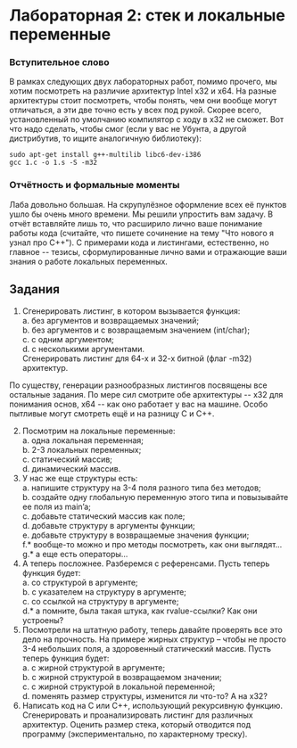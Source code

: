 # Лабораторная 2: стек и локальные переменные


### Вступительное слово

В рамках следующих двух лабораторных работ, помимо прочего, мы хотим посмотреть на различие архитектур Intel х32 и х64. На разные архитектуры стоит посмотреть, чтобы понять, чем они вообще могут отличаться, а эти две точно есть у всех под рукой. 
Скорее всего, установленный по умолчанию компилятор с ходу в х32 не сможет. Вот что надо сделать, чтобы смог (если у вас не Убунта, а другой дистрибутив, то ищите аналогичную библиотеку):

`sudo apt-get install g++-multilib libc6-dev-i386`\
`gcc 1.c -o 1.s -S -m32`

### Отчётность и формальные моменты

Лаба довольно большая. На скрупулёзное оформление всех её пунктов ушло бы очень много времени. Мы решили упростить вам задачу. В отчёт вставляйте лишь то, что расширило лично ваше понимание работы кода (считайте, что пишете сочинение на тему "Что нового я узнал про С++"). С примерами кода и листингами, естественно, но главное -- тезисы, сформулированные лично вами и отражающие ваши знания о работе локальных переменных.

## Задания

1. Сгенерировать листинг, в котором вызывается функция:\
    a. без аргументов и возвращаемых значений;\
    b. без аргументов и с возвращаемым значением (int/char);\
    c. с одним аргументом;\
    d. с несколькими аргументами.\
    Сгенерировать листинг для 64-х и 32-х битной (флаг -m32) архитектур.

По существу, генерации разнообразных листингов посвящены все остальные задания. По мере сил смотрите обе архитектуры -- х32 для понимания основ, х64 -- как оно работает у вас на машине. Особо пытливые могут смотреть ещё и на разницу С и С++.

2. Посмотрим на локальные переменные:\
    a. одна локальная переменная;\
    b. 2-3 локальных переменных;\
    c. статический массив;\
    d. динамический массив.
3. У нас же еще структуры есть:\
    a. напишите структуру на 3-4 поля разного типа без методов;\
    b. создайте одну глобальную переменную этого типа и повызывайте ее поля из main’a;\
    c. добавьте статический массив как поле;\
    d. добавьте структуру в аргументы функции;\
    e. добавьте структуру в возвращаемые значения функции;\
    f.* вообще-то можно и про методы посмотреть, как они выглядят...\
    g.* а еще есть операторы...
4. А теперь посложнее. Разберемся с референсами. Пусть теперь функция будет:\
    a. со структурой в аргументе;\
    b. с указателем на структуру в аргументе;\
    c. со ссылкой на структуру в аргументе;\
    d.* а помните, была такая штука, как rvalue-ссылки? Как они устроены? 
5. Посмотрели на штатную работу, теперь давайте проверять все это дело на прочность. На примере жирных структур – чтобы не просто 3-4 небольших поля, а здоровенный статический массив. Пусть теперь функция будет:\
    a. с жирной структурой в аргументе;\
    b. с жирной структурой в возвращаемом значении;\
    c. с жирной структурой в локальной переменной;\
    d. поменять размер структуры, изменится ли что-то? А на х32? 
6. Написать код на С или C++, использующий рекурсивную функцию. Сгенерировать и проанализировать листинг для различных архитектур. Оценить размер стека, который отводится под программу (экспериментально, по характерному треску).  